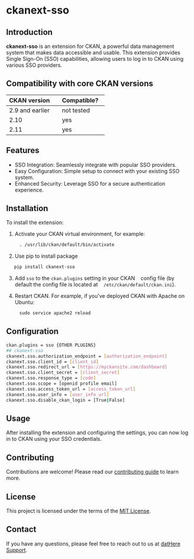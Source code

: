 # ckanext-sso

## Introduction
**ckanext-sso** is an extension for CKAN, a powerful data management system that makes data accessible and usable. This extension provides Single Sign-On (SSO) capabilities, allowing users to log in to CKAN using various SSO providers.

## Compatibility with core CKAN versions
| CKAN version    | Compatible?   |
| --------------- | ------------- |
| 2.9 and earlier  | not tested    |
| 2.10             | yes    |
| 2.11            | yes    |

## Features

* SSO Integration: Seamlessly integrate with popular SSO providers.
* Easy Configuration: Simple setup to connect with your existing SSO system.
* Enhanced Security: Leverage SSO for a secure authentication experience.

## Installation

To install the extension:

1. Activate your CKAN virtual environment, for example:
```bash
     . /usr/lib/ckan/default/bin/activate
```
2. Use pip to install package
```bash
   pip install ckanext-sso
```
3. Add `sso` to the `ckan.plugins` setting in your CKAN
   config file (by default the config file is located at
   `/etc/ckan/default/ckan.ini`).

4. Restart CKAN. For example, if you've deployed CKAN with Apache on Ubuntu:
```bash
     sudo service apache2 reload
```

## Configuration

```bash
ckan.plugins = sso {OTHER PLUGINS}
## ckanext-sso
ckanext.sso.authorization_endpoint = [authorization_endpoint]
ckanext.sso.client_id = [client_id]
ckanext.sso.redirect_url = [https://myckansite.com/dashboard]
ckanext.sso.client_secret = [client_secret]
ckanext.sso.response_type = [code]
ckanext.sso.scope = [openid profile email]
ckanext.sso.access_token_url = [access_token_url]
ckanext.sso.user_info = [user_info_url]
ckanext.sso.disable_ckan_login = [True|False]
```

## Usage

After installing the extension and configuring the settings, you can now log in to CKAN using your SSO credentials.

## Contributing

Contributions are welcome! Please read our [contributing guide](CONTRIBUTING.md) to learn more.

## License

This project is licensed under the terms of the [MIT License](LICENSE).

## Contact

If you have any questions, please feel free to reach out to us at [
datHere Support](mailto:support@dathere.com).
